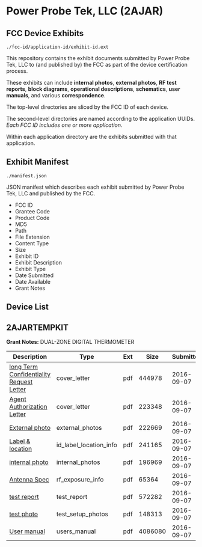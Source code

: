 # Power Probe Tek, LLC (2AJAR)
## FCC Device Exhibits

```
./fcc-id/application-id/exhibit-id.ext
```

This repository contains the exhibit documents submitted by Power Probe Tek, LLC to (and published by) the FCC as part of the device certification process.

These exhibits can include **internal photos**, **external photos**, **RF test reports**, **block diagrams**, **operational descriptions**, **schematics**, **user manuals**, and various **correspondence**.

The top-level directories are sliced by the FCC ID of each device.

The second-level directories are named according to the application UUIDs. *Each FCC ID includes one or more application.*

Within each application directory are the exhibits submitted with that application. 

## Exhibit Manifest

```
./manifest.json
```

JSON manifest which describes each exhibit submitted by Power Probe Tek, LLC and published by the FCC.

- FCC ID
- Grantee Code
- Product Code
- MD5
- Path
- File Extension
- Content Type
- Size
- Exhibit ID
- Exhibit Description
- Exhibit Type
- Date Submitted
- Date Available
- Grant Notes

## Device List
## 2AJARTEMPKIT
**Grant Notes:** DUAL-ZONE DIGITAL THERMOMETER

| Description | Type | Ext | Size | Submitted | Available |
| ----------- | ---- | --- | ---- | --------- | --------- |
| [long Term Confidentiality Request Letter](2AJARTEMPKIT/32731fa89c4e21617948b36052e5cc71/3125697.pdf) | cover_letter | pdf | 444978 | 2016-09-07 | 2016-09-07 |
| [Agent Authorization Letter](2AJARTEMPKIT/32731fa89c4e21617948b36052e5cc71/3125698.pdf) | cover_letter | pdf | 223348 | 2016-09-07 | 2016-09-07 |
| [External photo](2AJARTEMPKIT/32731fa89c4e21617948b36052e5cc71/3125703.pdf) | external_photos | pdf | 222669 | 2016-09-07 | 2016-09-07 |
| [Label & location](2AJARTEMPKIT/32731fa89c4e21617948b36052e5cc71/3125705.pdf) | id_label_location_info | pdf | 241165 | 2016-09-07 | 2016-09-07 |
| [internal photo](2AJARTEMPKIT/32731fa89c4e21617948b36052e5cc71/3125704.pdf) | internal_photos | pdf | 196969 | 2016-09-07 | 2016-09-07 |
| [Antenna Spec](2AJARTEMPKIT/32731fa89c4e21617948b36052e5cc71/3125700.pdf) | rf_exposure_info | pdf | 65364 | 2016-09-07 | 2016-09-07 |
| [test report](2AJARTEMPKIT/32731fa89c4e21617948b36052e5cc71/3125699.pdf) | test_report | pdf | 572282 | 2016-09-07 | 2016-09-07 |
| [test photo](2AJARTEMPKIT/32731fa89c4e21617948b36052e5cc71/3125709.pdf) | test_setup_photos | pdf | 148313 | 2016-09-07 | 2016-09-07 |
| [User manual](2AJARTEMPKIT/32731fa89c4e21617948b36052e5cc71/3125710.pdf) | users_manual | pdf | 4086080 | 2016-09-07 | 2016-09-07 |
